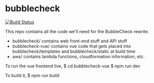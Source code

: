 # bubblecheck
[![Build Status](https://travis-ci.org/taylorreece/bubblecheck.svg?branch=master)](https://travis-ci.org/taylorreece/bubblecheck)

This repo contains all the code we'll need for the BubbleCheck rewrite.

* bubblecheck/ contains web front-end stuff and API stuff
* bubblecheck-vue/ contains vue code that gets placed into bubblecheck/templates and bubblecheck/static at build time
* aws/ contains lambda functions, cloudformation information, etc.

To run the vue frontend live, 
 $ cd bubblecheck-vue
 $ npm run dev

To build it,
 $ npm run build